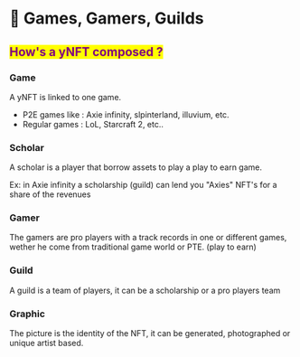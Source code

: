 # 👾 Games, Gamers, Guilds

## <mark style="color:purple;">How's a yNFT composed ?</mark>

### Game

A yNFT is linked to one game.&#x20;

* P2E games like : Axie infinity, slpinterland, illuvium, etc.&#x20;
* Regular games : LoL, Starcraft 2, etc..

### Scholar

A scholar is a player that borrow assets to play a play to earn game.

Ex: in Axie infinity a scholarship (guild) can lend you "Axies" NFT's for a share of the revenues

### Gamer

The gamers are pro players with a track records in one or different games, wether he come from traditional game world or PTE. (play to earn)

### Guild

A guild is a team of players, it can be a scholarship or a pro players team

### Graphic

The picture is the identity of the NFT, it can be generated, photographed or unique artist based.
